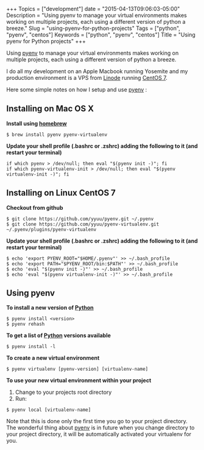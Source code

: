 +++
Topics = ["development"]
date = "2015-04-13T09:06:03-05:00"
Description = "Using pyenv to manage your virtual environments makes working on multiple projects, each using a different version of python a breeze."
Slug = "using-pyenv-for-python-projects"
Tags = ["python", "pyenv", "centos"]
Keywords = ["python", "pyenv", "centos"]
Title = "Using pyenv for Python projects"
+++

Using [pyenv][3] to manage your virtual environments makes working on multiple projects, each using a different version of python a breeze.

I do all my development on an Apple Macbook running Yosemite and my production environment is a VPS from [Linode][1] running [CentOS 7][2].

Here some simple notes on how I setup and use [pyenv][3] :

## Installing on Mac OS X ##

**Install using [homebrew][5]**

```
$ brew install pyenv pyenv-virtualenv
```

**Update your shell profile (.bashrc or .zshrc) adding the following to it (and restart your terminal)**

```
if which pyenv > /dev/null; then eval "$(pyenv init -)"; fi
if which pyenv-virtualenv-init > /dev/null; then eval "$(pyenv virtualenv-init -)"; fi
```


## Installing on Linux CentOS 7 ##

**Checkout from github**

```
$ git clone https://github.com/yyuu/pyenv.git ~/.pyenv
$ git clone https://github.com/yyuu/pyenv-virtualenv.git ~/.pyenv/plugins/pyenv-virtualenv
```

**Update your shell profile (.bashrc or .zshrc) adding the following to it (and restart your terminal)**

```
$ echo 'export PYENV_ROOT="$HOME/.pyenv"' >> ~/.bash_profile
$ echo 'export PATH="$PYENV_ROOT/bin:$PATH"' >> ~/.bash_profile
$ echo 'eval "$(pyenv init -)"' >> ~/.bash_profile
$ echo 'eval "$(pyenv virtualenv-init -)"' >> ~/.bash_profile
```

## Using pyenv ##

**To install a new version of [Python][6]**

```
$ pyenv install <version>
$ pyenv rehash
```

**To get a list of [Python][6] versions available**

```
$ pyenv install -l
```

**To create a new virtual environment**

```
$ pyenv virtualenv [pyenv-version] [virtualenv-name]
```

**To use your new virtual environment within your project**

1. Change to your projects root directory
1. Run:
```
$ pyenv local [virtualenv-name]
```
Note that this is done only the first time you go to your project directory. The wonderful thing about [pyenv][3] is in future when you change directory to your project directory, it will be automatically activated your virtualenv for you.

[1]: https://www.linode.com
[2]: https://www.centos.org
[3]: https://github.com/yyuu/pyenv
[4]: https://github.com/yyuu/pyenv-virtualenv
[5]: http://brew.sh
[6]: https://www.python.org
